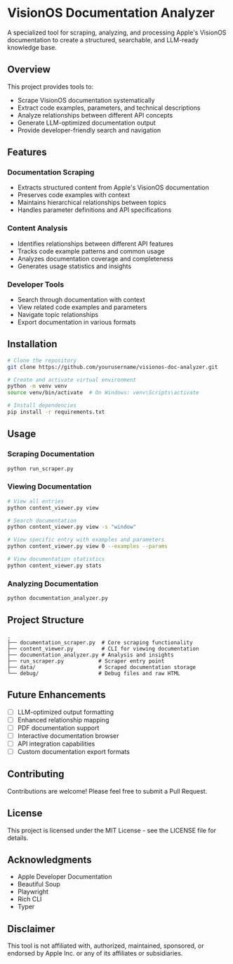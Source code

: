# VisionOS Documentation Analyzer

A specialized tool for scraping, analyzing, and processing Apple's VisionOS documentation to create a structured, searchable, and LLM-ready knowledge base.

## Overview

This project provides tools to:
- Scrape VisionOS documentation systematically
- Extract code examples, parameters, and technical descriptions
- Analyze relationships between different API concepts
- Generate LLM-optimized documentation output
- Provide developer-friendly search and navigation

## Features

### Documentation Scraping
- Extracts structured content from Apple's VisionOS documentation
- Preserves code examples with context
- Maintains hierarchical relationships between topics
- Handles parameter definitions and API specifications

### Content Analysis
- Identifies relationships between different API features
- Tracks code example patterns and common usage
- Analyzes documentation coverage and completeness
- Generates usage statistics and insights

### Developer Tools
- Search through documentation with context
- View related code examples and parameters
- Navigate topic relationships
- Export documentation in various formats

## Installation

```bash
# Clone the repository
git clone https://github.com/yourusername/visionos-doc-analyzer.git

# Create and activate virtual environment
python -m venv venv
source venv/bin/activate  # On Windows: venv\Scripts\activate

# Install dependencies
pip install -r requirements.txt
```

## Usage

### Scraping Documentation
```bash
python run_scraper.py
```

### Viewing Documentation
```bash
# View all entries
python content_viewer.py view

# Search documentation
python content_viewer.py view -s "window"

# View specific entry with examples and parameters
python content_viewer.py view 0 --examples --params

# View documentation statistics
python content_viewer.py stats
```

### Analyzing Documentation
```bash
python documentation_analyzer.py
```

## Project Structure

```
.
├── documentation_scraper.py  # Core scraping functionality
├── content_viewer.py         # CLI for viewing documentation
├── documentation_analyzer.py # Analysis and insights
├── run_scraper.py           # Scraper entry point
├── data/                    # Scraped documentation storage
└── debug/                   # Debug files and raw HTML
```

## Future Enhancements

- [ ] LLM-optimized output formatting
- [ ] Enhanced relationship mapping
- [ ] PDF documentation support
- [ ] Interactive documentation browser
- [ ] API integration capabilities
- [ ] Custom documentation export formats

## Contributing

Contributions are welcome! Please feel free to submit a Pull Request.

## License

This project is licensed under the MIT License - see the LICENSE file for details.

## Acknowledgments

- Apple Developer Documentation
- Beautiful Soup
- Playwright
- Rich CLI
- Typer

## Disclaimer

This tool is not affiliated with, authorized, maintained, sponsored, or endorsed by Apple Inc. or any of its affiliates or subsidiaries. 